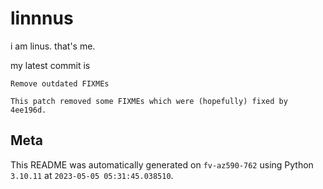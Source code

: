 # linnnus

i am linus. that's me.

my latest commit is

```
Remove outdated FIXMEs

This patch removed some FIXMEs which were (hopefully) fixed by 4ee196d.
```

## Meta

This README was automatically generated on `fv-az590-762` using Python
`3.10.11` at `2023-05-05 05:31:45.038510`.
